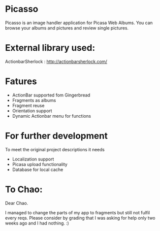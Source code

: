 Picasso
=======

Picasso is an image handler application for Picasa Web Albums.
You can browse your albums and pictures and review single pictures.

External library used:
======================
ActionbarSherlock : http://actionbarsherlock.com/

Fatures
=======

- ActionBar supported fom Gingerbread
- Fragments as albums
- Fragment reuse
- Orientation support
- Dynamic Actionbar menu for functions

For further development
=======================
To meet the original project descriptions it needs
- Localization support
- Picasa upload functionality
- Database for local cache

To Chao:
========
Dear Chao. 

I managed to change the parts of my app to fragments but still not fulfil every reqs.
Please consider by grading that I was asking for help only two weeks ago and I had nothing. :)
